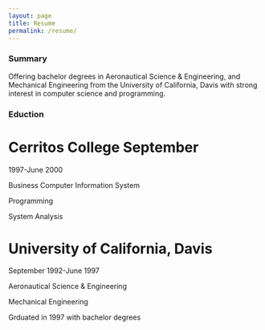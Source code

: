 ```yaml
---
layout: page
title: Resume 
permalink: /resume/
---
```


### Summary
Offering bachelor degrees in Aeronautical Science & Engineering, and Mechanical Engineering from the University of California, Davis with strong interest in computer science and programming. 


### Eduction
# Cerritos College September
1997-June 2000 

Business Computer Information System

Programming

System Analysis

# University of California, Davis
September 1992-June 1997

Aeronautical Science & Engineering

Mechanical Engineering

Grduated in 1997 with bachelor degrees


